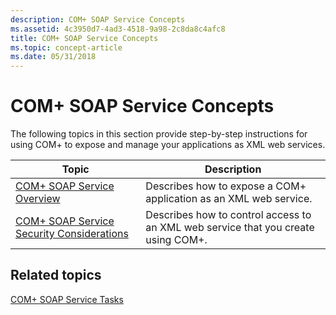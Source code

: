 ```yaml
---
description: COM+ SOAP Service Concepts
ms.assetid: 4c3950d7-4ad3-4518-9a98-2c8da8c4afc8
title: COM+ SOAP Service Concepts
ms.topic: concept-article
ms.date: 05/31/2018
---
```


# COM+ SOAP Service Concepts

The following topics in this section provide step-by-step instructions for using COM+ to expose and manage your applications as XML web services.



| Topic                                                                                                 | Description                                                                                  |
|-------------------------------------------------------------------------------------------------------|----------------------------------------------------------------------------------------------|
| [COM+ SOAP Service Overview](com--soap-service-overview.md)<br/>                               | Describes how to expose a COM+ application as an XML web service.<br/>                 |
| [COM+ SOAP Service Security Considerations](com--soap-service-security-considerations.md)<br/> | Describes how to control access to an XML web service that you create using COM+.<br/> |



 

## Related topics

<dl> <dt>

[COM+ SOAP Service Tasks](com--soap-service-tasks.md)
</dt> </dl>

 

 




